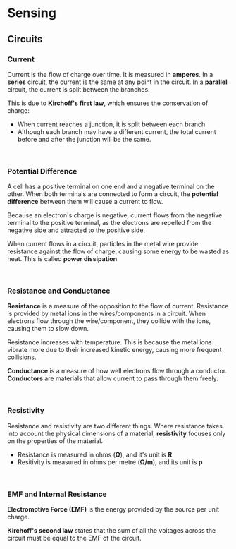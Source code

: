 # Sensing

## Circuits

### Current
Current is the flow of charge over time. It is measured in **amperes**. In a **series** circuit, the current is the same at any point in the circuit. In a **parallel** circuit, the current is split between the branches.

This is due to **Kirchoff's first law**, which ensures the conservation of charge:
- When current reaches a junction, it is split between each branch.
- Although each branch may have a different current, the total current before and after the junction will be the same.

<br>

### Potential Difference
A cell has a positive terminal on one end and a negative terminal on the other. When both terminals are connected to form a circuit, the **potential difference** between them will cause a current to flow.

Because an electron's charge is negative, current flows from the negative terminal to the positive terminal, as the electrons are repelled from the negative side and attracted to the positive side.

When current flows in a circuit, particles in the metal wire provide resistance against the flow of charge, causing some energy to be wasted as heat. This is called **power dissipation**.

<br>

### Resistance and Conductance
**Resistance** is a measure of the opposition to the flow of current. Resistance is provided by metal ions in the wires/components in a circuit. When electrons flow through the wire/component, they collide with the ions, causing them to slow down.

Resistance increases with temperature. This is because the metal ions vibrate more due to their increased kinetic energy, causing more frequent collisions.

**Conductance** is a measure of how well electrons flow through a conductor. **Conductors** are materials that allow current to pass through them freely.

<br>

### Resistivity
Resistance and resistivity are two different things. Where resistance takes into account the physical dimensions of a material, **resistivity** focuses only on the properties of the material.
- Resistance is measured in ohms (**Ω**), and it's unit is **R**
- Resitivity is measured in ohms per metre (**Ω/m**), and its unit is **ρ**

<br>

### EMF and Internal Resistance
**Electromotive Force (EMF)** is the energy provided by the source per unit charge.

**Kirchoff's second law** states that the sum of all the voltages across the circuit must be equal to the EMF of the circuit.


















